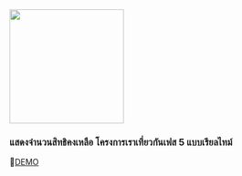 <img src="https://www.xn--12c1bik6bbd8ab6hd1b5jc6jta.com/assets/img/logo.png" width="200" border="0">
<h3>แสดงจำนวนสิทธิคงเหลือ โครงการเราเที่ยวกันเฟส 5 แบบเรียลไทม์</h3>

🚀<a href="https://bit.ly/3buZbxw" target="_new">DEMO</a>
